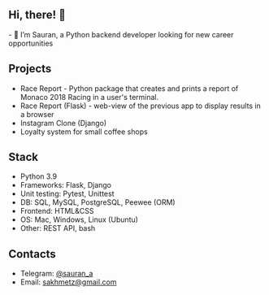 <h2> Hi, there! 👋</h2>
- 👀 I’m Sauran, a Python backend developer looking for new career opportunities 

<h2>Projects</h2>

  - Race Report - Python package that creates and prints a report of Monaco 2018 Racing in a user's terminal.
  - Race Report (Flask) - web-view of the previous app to display results in a browser
  - Instagram Clone (Django)
  - Loyalty system for small coffee shops

<h2> Stack </h2> 

- Python 3.9
- Frameworks: Flask, Django
- Unit testing: Pytest, Unittest
- DB: SQL, MySQL, PostgreSQL, Peewee (ORM)
- Frontend: HTML&CSS
- OS: Mac, Windows, Linux (Ubuntu)
- Other: REST API, bash

<h2> Contacts </h2>

- Telegram: <a href='https://t.me/sauran_a'>@sauran_a</a>
- Email: sakhmetz@gmail.com

